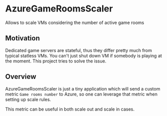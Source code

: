 # AzureGameRoomsScaler
Allows to scale VMs considering the number of active game rooms

## Motivation

Dedicated game servers are stateful, thus they differ pretty much from typical statless VMs. You can't just shut down VM if somebody is playing at the moment. This project tries to solve the issue.

## Overview

AzureGameRoomsScaler is just a tiny application which will send a custom metric `Game rooms number` to Azure, so one can leverage that metric when setting up scale rules.

This metric can be useful in both scale out and scale in cases.
